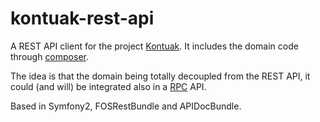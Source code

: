 kontuak-rest-api
================

A REST API client for the project [Kontuak](https://github.com/AitorGuerrero/kontuak). It includes the domain code through [composer](https://getcomposer.org/).

The idea is that the domain being totally decoupled from the REST API, it could (and will) be integrated also in a [RPC](https://en.wikipedia.org/wiki/Remote_procedure_call) API.

Based in Symfony2, FOSRestBundle and APIDocBundle.
